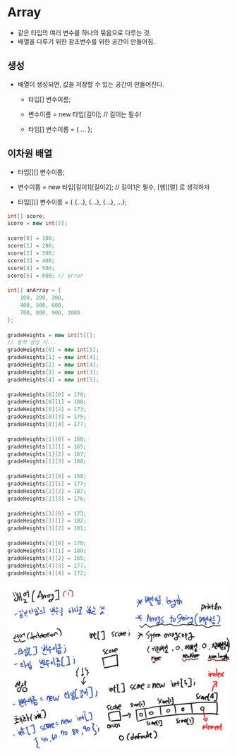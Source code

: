 # Array

- 같은 타입의 여러 변수를 하나의 묶음으로 다루는 것.
- 배열을 다루기 위한 참조변수를 위한 공간이 만들어짐.

## 생성
- 배열이 생성되면, 값을 저장할 수 있는 공간이 만들어진다.
  - 타입[] 변수이름;
  - 변수이름 = new 타입[길이]; // 길이는 필수!
  
  - 타입[] 변수이름 = { ... };

## 이차원 배열

- 타입[][] 변수이름;
- 변수이름 = new 타입[길이1][길이2]; // 길이1은 필수, [행][렬] 로 생각하자

- 타입[][] 변수이름 = { {...}, {...}, {...}, ...};

```java
int[] score;
score = new int[5];

score[0] = 100;
score[1] = 200;
score[2] = 300;
score[3] = 400;
score[4] = 500;
score[5] = 600; // error

int[] anArray = { 
    100, 200, 300,
    400, 500, 600, 
    700, 800, 900, 1000
};

gradeHeights = new int[5][];
// 동적 생성 시...
gradeHeights[0] = new int[5];
gradeHeights[1] = new int[4];
gradeHeights[2] = new int[4];
gradeHeights[3] = new int[3];
gradeHeights[4] = new int[5];

gradeHeights[0][0] = 170;
gradeHeights[0][1] = 180;
gradeHeights[0][2] = 173;
gradeHeights[0][3] = 175;
gradeHeights[0][4] = 177;

gradeHeights[1][0] = 160;
gradeHeights[1][1] = 165;
gradeHeights[1][2] = 167;
gradeHeights[1][3] = 186;

gradeHeights[2][0] = 158;
gradeHeights[2][1] = 177;
gradeHeights[2][2] = 187;
gradeHeights[2][3] = 176;

gradeHeights[3][0] = 173;
gradeHeights[3][1] = 182;
gradeHeights[3][2] = 181;

gradeHeights[4][0] = 170;
gradeHeights[4][1] = 180;
gradeHeights[4][2] = 165;
gradeHeights[4][3] = 177;
gradeHeights[4][4] = 172;

```


![배열(1)](../images/배열(1).jpg)